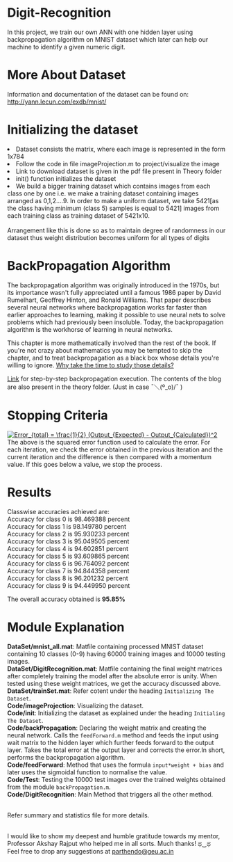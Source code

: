 # Digit-Recognition
In this project, we train our own ANN with one hidden layer using backpropagation algorithm on MNIST 
dataset which later can help our machine to identify a given numeric digit.

# More About Dataset

Information and documentation of the dataset can be found on:
http://yann.lecun.com/exdb/mnist/

# Initializing the dataset

<li> Dataset consists the matrix, where each image is represented in the form 1x784</li>
<li> Follow the code in file imageProjection.m to project/visualize the image</li>
<li> Link to download dataset is given in the pdf file present in Theory folder</li>
<li> init() function initializes the dataset</li>
<li> We build a bigger training dataset which contains images from each class one by one i.e. 
   we make a training dataset containing images arranged as 0,1,2....9. In order to make a 
   uniform dataset, we take 5421[as the class having minimum (class 5) samples is equal to 5421]
   images from each training class as training dataset of 5421x10.</li><br>
Arrangement like this is done so as to maintain degree of randomness in our dataset thus weight distribution 
becomes uniform for all types of digits

# BackPropagation Algorithm

The backpropagation algorithm was originally introduced in the 1970s, but its importance wasn't fully appreciated until a famous 1986 paper by David Rumelhart, Geoffrey Hinton, and Ronald Williams. That paper describes several neural networks where backpropagation works far faster than earlier approaches to learning, making it possible to use neural nets to solve problems which had previously been insoluble. Today, the backpropagation algorithm is the workhorse of learning in neural networks.

This chapter is more mathematically involved than the rest of the book. If you're not crazy about mathematics you may be tempted to skip the chapter, and to treat backpropagation as a black box whose details you're willing to ignore. <a href="http://neuralnetworksanddeeplearning.com/chap2.html">Why take the time to study those details?</a>

<a href = "https://mattmazur.com/2015/03/17/a-step-by-step-backpropagation-example/">Link</a> for step-by-step backpropagation execution. The contents of the blog are also present in the theory folder. (Just in case ¯＼(º_o)/¯ )

# Stopping Criteria

<a href="https://www.codecogs.com/eqnedit.php?latex=Error_{total}&space;=&space;\frac{1}{2}&space;(Output_{Expected}&space;-&space;Output_{Calculated})^2" target="_blank"><img src="https://latex.codecogs.com/gif.latex?Error_{total}&space;=&space;\frac{1}{2}&space;(Output_{Expected}&space;-&space;Output_{Calculated})^2" title="Error_{total} = \frac{1}{2} (Output_{Expected} - Output_{Calculated})^2" /></a><br>
The above is the squared error function used to calculate the error. For each iteration, we check the error obtained in the previous iteration and the current iteration and the difference is then compared with a momentum value. If this goes below a value, we stop the process.

# Results
Classwise accuracies achieved are:<br>
Accuracy for class 0 is 98.469388 percent<br>
Accuracy for class 1 is 98.149780 percent<br>
Accuracy for class 2 is 95.930233 percent<br>
Accuracy for class 3 is 95.049505 percent<br>
Accuracy for class 4 is 94.602851 percent<br>
Accuracy for class 5 is 93.609865 percent<br>
Accuracy for class 6 is 96.764092 percent<br>
Accuracy for class 7 is 94.844358 percent<br>
Accuracy for class 8 is 96.201232 percent<br>
Accuracy for class 9 is 94.449950 percent<br>

The overall accuracy obtained is **95.85%**

# Module Explanation
**DataSet/mnist_all.mat**: Matfile containing processed MNIST dataset containing 10 classes (0-9) having 60000 training images and 10000 testing images.<br>
**DataSet/DigitRecognition.mat**: Matfile containing the final weight matrices after completely training the model after the absolute error is unity. When tested using these weight matrices, we get the accuracy discussed above.<br>
**DataSet/trainSet.mat**: Refer cotent under the heading `Initializing The Dataset`.<br>
**Code/imageProjection**: Visualizing the dataset.<br>
**Code/init**: Initializing the dataset as explained under the heading `Initialing The Dataset`.<br>
**Code/backPropagation**: Declaring the weight matrix and creating the neural network. Calls the `feedForward.m` method and feeds the input using wait matrix to the hidden layer which further feeds forward to the output layer. Takes the total error at the output layer and corrects the error.In short, performs the backpropagation algorithm.<br>
**Code/feedForward**: Method that uses the formula `input*weight + bias` and later uses the sigmoidal function to normalise the value.<br>
**Code/Test**: Testing the 10000 test images over the trained weights obtained from the module `backPropagation.m`.<br>
**Code/DigitRecognition**: Main Method that triggers all the other method.<br><br>


Refer summary and statistics file for more details.<br><br>

I would like to show my deepest and humble gratitude towards my mentor, Professor Akshay Rajput who helped me in all sorts. Much thanks! ಥ‿ಥ <br>
Feel free to drop any suggestions at parthendo@geu.ac.in 

